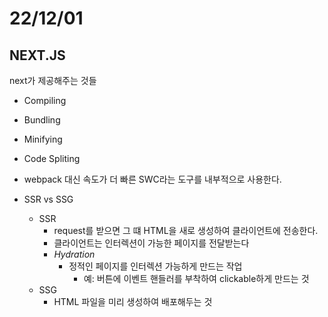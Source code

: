 # 22/12/01

## NEXT.JS

next가 제공해주는 것들
- Compiling
- Bundling
- Minifying
- Code Spliting

- webpack 대신 속도가 더 빠른 SWC라는 도구를 내부적으로 사용한다.

- SSR vs SSG
	- SSR
		- request를 받으면 그 떄 HTML을 새로 생성하여 클라이언트에 전송한다.
		- 클라이언트는 인터렉션이 가능한 페이지를 전달받는다
		- *Hydration*
			- 정적인 페이지를 인터렉션 가능하게 만드는 작업
				- 예: 버튼에 이벤트 핸들러를 부착하여 clickable하게 만드는 것
	- SSG
		- HTML 파일을 미리 생성하여 배포해두는 것